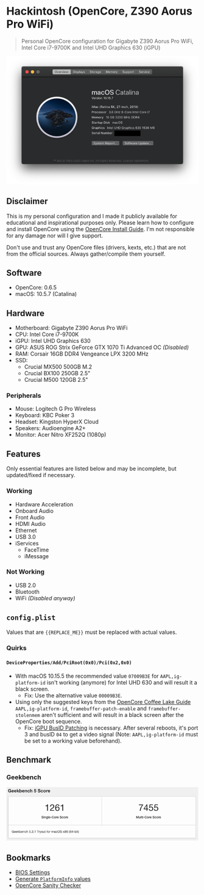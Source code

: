 # Hackintosh (OpenCore, Z390 Aorus Pro WiFi)

> Personal OpenCore configuration for Gigabyte Z390 Aorus Pro WiFi, Intel Core i7-9700K and Intel UHD Graphics 630 (iGPU)

![](./.github/about-this-mac.png)

## Disclaimer

This is my personal configuration and I made it publicly available for educational and inspirational purposes only. Please learn how to configure and install OpenCore using the [OpenCore Install Guide](https://dortania.github.io/OpenCore-Install-Guide/). I'm not responsible for any damage nor will I give support.

Don't use and trust any OpenCore files (drivers, kexts, etc.) that are not from the official sources. Always gather/compile them yourself.

## Software

- OpenCore: 0.6.5
- macOS: 10.5.7 (Catalina)

## Hardware

- Motherboard: Gigabyte Z390 Aorus Pro WiFi
- CPU: Intel Core i7-9700K
- iGPU: Intel UHD Graphics 630
- GPU: ASUS ROG Strix GeForce GTX 1070 Ti Advanced OC _(Disabled)_
- RAM: Corsair 16GB DDR4 Vengeance LPX 3200 MHz
- SSD:
  - Crucial MX500 500GB M.2
  - Crucial BX100 250GB 2.5"
  - Crucial M500 120GB 2.5"

### Peripherals

- Mouse: Logitech G Pro Wireless
- Keyboard: KBC Poker 3
- Headset: Kingston HyperX Cloud
- Speakers: Audioengine A2+
- Monitor: Acer Nitro XF252Q (1080p)

## Features

Only essential features are listed below and may be incomplete, but updated/fixed if necessary.

### Working

- Hardware Acceleration
- Onboard Audio
- Front Audio
- HDMI Audio
- Ethernet
- USB 3.0
- iServices
  - FaceTime
  - iMessage

### Not Working

- USB 2.0
- Bluetooth
- WiFi _(Disabled anyway)_

## `config.plist`

Values that are `{{REPLACE_ME}}` must be replaced with actual values.

### Quirks

#### `DeviceProperties/Add/PciRoot(0x0)/Pci(0x2,0x0)`

- With macOS 10.15.5 the recommended value `07009B3E` for `AAPL,ig-platform-id` isn't working (anymore) for Intel UHD 630 and will result it a black screen.
  - Fix: Use the alternative value `00009B3E`.
- Using only the suggested keys from the [OpenCore Coffee Lake Guide](https://dortania.github.io/OpenCore-Install-Guide/config.plist/coffee-lake.html#deviceproperties) `AAPL,ig-platform-id`, `framebuffer-patch-enable` and `framebuffer-stolenmem` aren't sufficient and will result in a black screen after the OpenCore boot sequence.
  - Fix: [iGPU BusID Patching](https://dortania.github.io/OpenCore-Desktop-Guide/extras/gpu-patches.html#igpu-busid-patching) is necessary. After several reboots, it's port 3 and busID `04` to get a video signal (Note: `AAPL,ig-platform-id` must be set to a working value beforehand).

## Benchmark

### Geekbench

![](./.github/geekbench.png)

## Bookmarks

- [BIOS Settings](https://dortania.github.io/OpenCore-Install-Guide/config.plist/coffee-lake.html#intel-bios-settings)
- [Generate `PlatformInfo` values](https://dortania.github.io/OpenCore-Install-Guide/config.plist/coffee-lake.html#platforminfo)
- [OpenCore Sanity Checker](https://opencore.slowgeek.com/)
